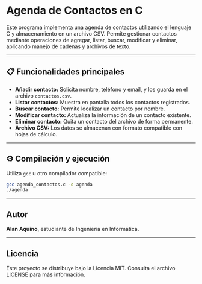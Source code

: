 # Agenda de Contactos en C

Este programa implementa una agenda de contactos utilizando el lenguaje C y almacenamiento en un archivo CSV. Permite gestionar contactos mediante operaciones de agregar, listar, buscar, modificar y eliminar, aplicando manejo de cadenas y archivos de texto.

---

## 📋 Funcionalidades principales

- **Añadir contacto:** Solicita nombre, teléfono y email, y los guarda en el archivo `contactos.csv`.
- **Listar contactos:** Muestra en pantalla todos los contactos registrados.
- **Buscar contacto:** Permite localizar un contacto por nombre.
- **Modificar contacto:** Actualiza la información de un contacto existente.
- **Eliminar contacto:** Quita un contacto del archivo de forma permanente.
- **Archivo CSV:** Los datos se almacenan con formato compatible con hojas de cálculo.

---

## ⚙️ Compilación y ejecución

Utiliza `gcc` u otro compilador compatible:

   ```bash
   gcc agenda_contactos.c -o agenda
   ./agenda
   ```

---

## Autor

**Alan Aquino**, estudiante de Ingeniería en Informática.

---

## Licencia

Este proyecto se distribuye bajo la Licencia MIT.
Consulta el archivo LICENSE para más información.
